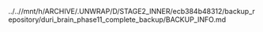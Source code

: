 ../..//mnt/h/ARCHIVE/.UNWRAP/D/STAGE2_INNER/ecb384b48312/backup_repository/duri_brain_phase11_complete_backup/BACKUP_INFO.md
